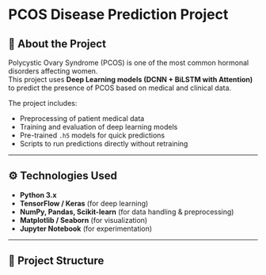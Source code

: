 # PCOS Disease Prediction Project

## 📖 About the Project
Polycystic Ovary Syndrome (PCOS) is one of the most common hormonal disorders affecting women.  
This project uses **Deep Learning models (DCNN + BiLSTM with Attention)** to predict the presence of PCOS based on medical and clinical data.  

The project includes:
- Preprocessing of patient medical data  
- Training and evaluation of deep learning models  
- Pre-trained `.h5` models for quick predictions  
- Scripts to run predictions directly without retraining  

---

## ⚙️ Technologies Used
- **Python 3.x**  
- **TensorFlow / Keras** (for deep learning)  
- **NumPy, Pandas, Scikit-learn** (for data handling & preprocessing)  
- **Matplotlib / Seaborn** (for visualization)  
- **Jupyter Notebook** (for experimentation)  

---

## 📂 Project Structure
